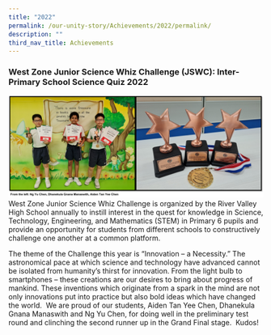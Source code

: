 ```yaml
---
title: "2022"
permalink: /our-unity-story/Achievements/2022/permalink/
description: ""
third_nav_title: Achievements
---
```


### **West Zone Junior Science Whiz Challenge (JSWC): Inter-Primary School Science Quiz 2022**
![](/images/Achievements.png)
West Zone Junior Science Whiz Challenge is organized by the River Valley High School annually to instill interest in the quest for knowledge in Science, Technology, Engineering, and Mathematics (STEM) in Primary 6 pupils and provide an opportunity for students from different schools to constructively challenge one another at a common platform.

The theme of the Challenge this year is “Innovation – a Necessity.” The astronomical pace at which science and technology have advanced cannot be isolated from humanity’s thirst for innovation. From the light bulb to smartphones – these creations are our desires to bring about progress of mankind. These inventions which originate from a spark in the mind are not only innovations put into practice but also bold ideas which have changed the world.  We are proud of our students, Aiden Tan Yee Chen, Dhanekula Gnana Manaswith and Ng Yu Chen, for doing well in the preliminary test round and clinching the second runner up in the Grand Final stage.  Kudos!